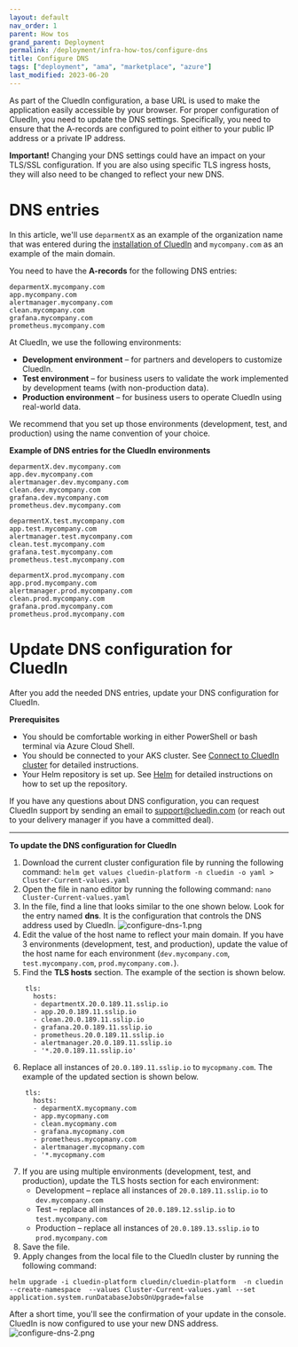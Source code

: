 ```yaml
---
layout: default
nav_order: 1
parent: How tos
grand_parent: Deployment
permalink: /deployment/infra-how-tos/configure-dns
title: Configure DNS
tags: ["deployment", "ama", "marketplace", "azure"]
last_modified: 2023-06-20
---
```



As part of the CluedIn configuration, a base URL is used to make the application easily accessible by your browser. For proper configuration of CluedIn, you need to update the DNS settings. Specifically, you need to ensure that the A-records are configured to point either to your public IP address or a private IP address.

**Important!** Changing your DNS settings could have an impact on your TLS/SSL configuration. If you are also using specific TLS ingress hosts, they will also need to be changed to reflect your new DNS.

# DNS entries

In this article, we'll use `deparmentX` as an example of the organization name that was entered during the [installation of CluedIn](https://dev.azure.com/CluedIn-io/CluedIn/_wiki/wikis/CluedIn.wiki/1188/Step-3-Install-on-AMA?anchor=initial-setup-tab) and `mycompany.com` as an example of the main domain.

You need to have the **A-records** for the following DNS entries:

```
deparmentX.mycompany.com
app.mycompany.com
alertmanager.mycompany.com
clean.mycompany.com
grafana.mycompany.com
prometheus.mycompany.com
```

At CluedIn, we use the following environments:

- **Development environment** – for partners and developers to customize CluedIn.
- **Test environment** – for business users to validate the work implemented by development teams (with non-production data).
- **Production environment** – for business users to operate CluedIn using real-world data.

We recommend that you set up those environments (development, test, and production) using the name convention of your choice.

**Example of DNS entries for the CluedIn environments**

```
deparmentX.dev.mycompany.com
app.dev.mycompany.com
alertmanager.dev.mycompany.com
clean.dev.mycompany.com
grafana.dev.mycompany.com
prometheus.dev.mycompany.com

deparmentX.test.mycompany.com
app.test.mycompany.com
alertmanager.test.mycompany.com
clean.test.mycompany.com
grafana.test.mycompany.com
prometheus.test.mycompany.com

deparmentX.prod.mycompany.com
app.prod.mycompany.com
alertmanager.prod.mycompany.com
clean.prod.mycompany.com
grafana.prod.mycompany.com
prometheus.prod.mycompany.com
```


# Update DNS configuration for CluedIn

After you add the needed DNS entries, update your DNS configuration for CluedIn.

**Prerequisites**

- You should be comfortable working in either PowerShell or bash terminal via Azure Cloud Shell.
- You should be connected to your AKS cluster.
See [Connect to CluedIn cluster](https://dev.azure.com/CluedIn-io/CluedIn/_wiki/wikis/CluedIn.wiki/1226/Connect-to-CluedIn-cluster) for detailed instructions.
- Your Helm repository is set up.
See [Helm](https://dev.azure.com/CluedIn-io/CluedIn/_wiki/wikis/CluedIn.wiki/1220/Helm) for detailed instructions on how to set up the repository.

If you have any questions about DNS configuration, you can request CluedIn support by sending an email to support@cluedin.com (or reach out to your delivery manager if you have a committed deal).

<hr>

**To update the DNS configuration for CluedIn**

1. Download the current cluster configuration file by running the following command:
`helm get values cluedin-platform -n cluedin -o yaml > Cluster-Current-values.yaml`
2. Open the file in nano editor by running the following command:
`nano Cluster-Current-values.yaml`
3. In the file, find a line that looks similar to the one shown below. Look for the entry named **dns**. It is the configuration that controls the DNS address used by CluedIn.
![configure-dns-1.png](../../assets/images/ama/howtos/configure-dns-1.png)
4. Edit the value of the host name to reflect your main domain. If you have 3 environments (development, test, and production), update the value of the host name for each environment (`dev.mycompany.com`, `test.mycompany.com`, `prod.mycompany.com.`).
5. Find the **TLS hosts** section. The example of the section is shown below.
```
    tls:
      hosts:
      - departmentX.20.0.189.11.sslip.io
      - app.20.0.189.11.sslip.io
      - clean.20.0.189.11.sslip.io
      - grafana.20.0.189.11.sslip.io
      - prometheus.20.0.189.11.sslip.io
      - alertmanager.20.0.189.11.sslip.io
      - '*.20.0.189.11.sslip.io'
```
6. Replace all instances of `20.0.189.11.sslip.io` to `mycopmany.com`. The example of the updated section is shown below.
```
    tls:
      hosts:
      - deparmentX.mycopmany.com
      - app.mycopmany.com
      - clean.mycopmany.com
      - grafana.mycopmany.com
      - prometheus.mycopmany.com
      - alertmanager.mycopmany.com
      - '*.mycopmany.com
```
7. If you are using multiple environments (development, test, and production), update the TLS hosts section for each environment:
   - Development – replace all instances of `20.0.189.11.sslip.io` to `dev.mycompany.com`
   - Test – replace all instances of `20.0.189.12.sslip.io` to `test.mycompany.com`
   - Production – replace all instances of `20.0.189.13.sslip.io` to `prod.mycompany.com`
8. Save the file.
9. Apply changes from the local file to the CluedIn cluster by running the following command:
```
helm upgrade -i cluedin-platform cluedin/cluedin-platform  -n cluedin --create-namespace  --values Cluster-Current-values.yaml --set application.system.runDatabaseJobsOnUpgrade=false 
```

After a short time, you'll see the confirmation of your update in the console. CluedIn is now configured to use your new DNS address.
![configure-dns-2.png](../../assets/images/ama/howtos/configure-dns-2.png)